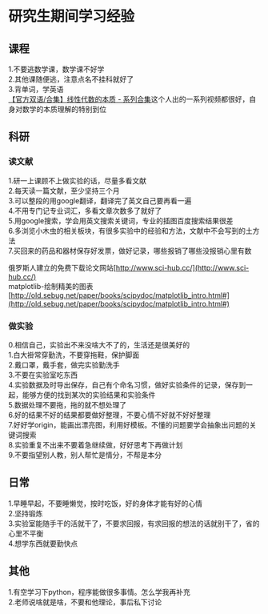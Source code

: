 # 研究生期间学习经验  
## 课程 
1.不要逃数学课，数学课不好学  
2.其他课随便逃，注意点名不挂科就好了  
3.背单词，学英语  
[【官方双语/合集】线性代数的本质 - 系列合集](http://www.bilibili.com/video/av6731067/)这个人出的一系列视频都很好，自身对数学的本质理解的特别到位  
## 科研
### 读文献  
1.研一上课顾不上做实验的话，尽量多看文献  
2.每天读一篇文献，至少坚持三个月  
3.可以整段的用google翻译，翻译完了英文自己要再看一遍  
4.不用专门记专业词汇，多看文章次数多了就好了  
5.用google搜索，学会用英文搜索关键词，专业的插图百度搜索结果很差   
6.多浏览小木虫的相关板块，有很多实验中的经验和方法，文献中不会写到的土方法  
7.买回来的药品和器材保存好发票，做好记录，哪些报销了哪些没报销心里有数  

俄罗斯人建立的免费下载论文网站[http://www.sci-hub.cc/](http://www.sci-hub.cc/)  
matplotlib-绘制精美的图表[http://old.sebug.net/paper/books/scipydoc/matplotlib_intro.html#](http://old.sebug.net/paper/books/scipydoc/matplotlib_intro.html#)  
### 做实验
0.相信自己，实验出不来没啥大不了的，生活还是很美好的  
1.白大褂常穿勤洗，不要穿拖鞋，保护脚面  
2.戴口罩，戴手套，做完实验勤洗手  
3.不要在实验室吃东西  
4.实验数据及时导出保存，自己有个命名习惯，做好实验条件的记录，保存到一起，能够方便的找到某次的实验结果和实验条件  
5.数据处理不要拖，拖的就不想处理了  
6.好的结果不好的结果都要做好整理，不要心情不好就不好好整理  
7.好好学origin，能画出漂亮图，利用好模板。不懂的问题要学会抽象出问题的关键词搜索  
8.实验重复不出来不要着急继续做，好好思考下再做计划  
9.不要指望别人教，别人帮忙是情分，不帮是本分

##  日常  
1.早睡早起，不要睡懒觉，按时吃饭，好的身体才能有好的心情  
2.坚持锻炼  
3.实验室能随手干的活就干了，不要求回报，有求回报的想法的话就别干了，省的心里不平衡  
4.想学东西就要勤快点  

## 其他  
1.有空学习下python，程序能做很多事情。怎么学我再补充  
2.老师说啥就是啥，不要和他理论，事后私下讨论  
